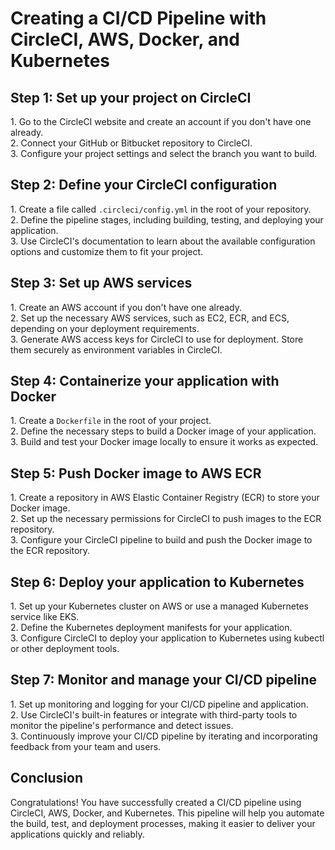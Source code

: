 
Creating a CI/CD Pipeline with CircleCI, AWS, Docker, and Kubernetes
====================================================================

Step 1: Set up your project on CircleCI
---------------------------------------

1\. Go to the CircleCI website and create an account if you don't have one already.  
2\. Connect your GitHub or Bitbucket repository to CircleCI.  
3\. Configure your project settings and select the branch you want to build.

Step 2: Define your CircleCI configuration
------------------------------------------

1\. Create a file called `.circleci/config.yml` in the root of your repository.  
2\. Define the pipeline stages, including building, testing, and deploying your application.  
3\. Use CircleCI's documentation to learn about the available configuration options and customize them to fit your project.

Step 3: Set up AWS services
---------------------------

1\. Create an AWS account if you don't have one already.  
2\. Set up the necessary AWS services, such as EC2, ECR, and ECS, depending on your deployment requirements.  
3\. Generate AWS access keys for CircleCI to use for deployment. Store them securely as environment variables in CircleCI.

Step 4: Containerize your application with Docker
-------------------------------------------------

1\. Create a `Dockerfile` in the root of your project.  
2\. Define the necessary steps to build a Docker image of your application.  
3\. Build and test your Docker image locally to ensure it works as expected.

Step 5: Push Docker image to AWS ECR
------------------------------------

1\. Create a repository in AWS Elastic Container Registry (ECR) to store your Docker image.  
2\. Set up the necessary permissions for CircleCI to push images to the ECR repository.  
3\. Configure your CircleCI pipeline to build and push the Docker image to the ECR repository.

Step 6: Deploy your application to Kubernetes
---------------------------------------------

1\. Set up your Kubernetes cluster on AWS or use a managed Kubernetes service like EKS.  
2\. Define the Kubernetes deployment manifests for your application.  
3\. Configure CircleCI to deploy your application to Kubernetes using kubectl or other deployment tools.

Step 7: Monitor and manage your CI/CD pipeline
----------------------------------------------

1\. Set up monitoring and logging for your CI/CD pipeline and application.  
2\. Use CircleCI's built-in features or integrate with third-party tools to monitor the pipeline's performance and detect issues.  
3\. Continuously improve your CI/CD pipeline by iterating and incorporating feedback from your team and users.

Conclusion
----------

Congratulations! You have successfully created a CI/CD pipeline using CircleCI, AWS, Docker, and Kubernetes. This pipeline will help you automate the build, test, and deployment processes, making it easier to deliver your applications quickly and reliably.
